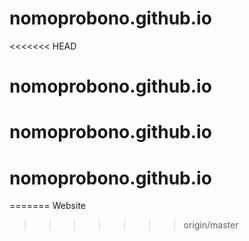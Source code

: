 # nomoprobono.github.io
<<<<<<< HEAD
# nomoprobono.github.io
# nomoprobono.github.io
# nomoprobono.github.io
=======
Website
>>>>>>> origin/master

